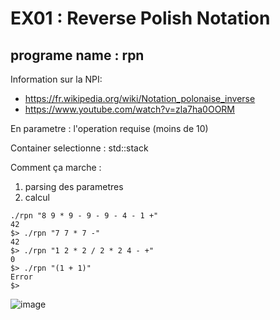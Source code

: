 # EX01 : Reverse Polish Notation
## programe name : rpn

Information sur la NPI: 
  - https://fr.wikipedia.org/wiki/Notation_polonaise_inverse
  - https://www.youtube.com/watch?v=zla7ha0OORM

En parametre : l'operation requise (moins de 10)

Container selectionne : std::stack

Comment ça marche :

1) parsing des parametres
2) calcul

```
./rpn "8 9 * 9 - 9 - 9 - 4 - 1 +"
42
$> ./rpn "7 7 * 7 -"
42
$> ./rpn "1 2 * 2 / 2 * 2 4 - +"
0
$> ./rpn "(1 + 1)"
Error
$>
```

![image](https://user-images.githubusercontent.com/83389924/226120703-e1d192e1-1d54-4e71-ab22-66ee5e2f368c.png)

